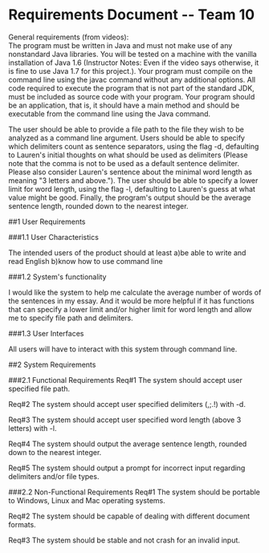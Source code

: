 # **Requirements Document -- Team 10**

General requirements (from videos):  
The program must be written in Java and must not make use of any nonstandard Java libraries. You will be tested on a machine with the vanilla installation of Java 1.6 (Instructor Notes: Even if the video says otherwise, it is fine to use Java 1.7 for this project.). Your program must compile on the command line using the javac command without any additional options. All code required to execute the program that is not part of the standard JDK, must be included as source code with your program. Your program should be an application, that is, it should have a main method and should be executable from the command line using the Java command.

The user should be able to provide a file path to the file they wish to be analyzed as a command line argument. Users should be able to specify which delimiters count as sentence separators, using the flag -d, defaulting to Lauren's initial thoughts on what should be used as delimiters (Please note that the comma is not to be used as a default sentence delimiter. Please also consider Lauren's sentence about the minimal word length as meaning "3 letters and above."). The user should be able to specify a lower limit for word length, using the flag -l, defaulting to Lauren's guess at what value might be good. Finally, the program's output should be the average sentence length, rounded down to the nearest integer.

##1 User Requirements

###1.1 User Characteristics

The intended users of the product should at least
a)be able to write and read English
b)know how to use command line

###1.2 System's functionality

I would like the system to help me calculate the average number of words of the sentences in my essay. And it would be more helpful if it has functions that can specify a lower limit and/or higher limit for word length and allow me to specify file path and delimiters.


###1.3 User Interfaces

All users will have to interact with this system through command line.


##2 System Requirements

###2.1 Functional Requirements
Req#1
The system should accept user specified file path.

Req#2
The system should accept user specified delimiters (,;.!) with -d. 

Req#3
The system should accept user specified word length (above 3 letters) with -l.

Req#4
The system should output the average sentence length, rounded down to the nearest integer.

Req#5
The system should output a prompt for incorrect input regarding delimiters and/or file types.

###2.2 Non-Functional Requirements
Req#1
The system should be portable to Windows, Linux and Mac operating systems.

Req#2
The system should be capable of dealing with different document formats.

Req#3
The system should be stable and not crash for an invalid input.